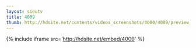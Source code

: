 ```yaml
---
layout: sieutv
title: 4009
thumb: http://hdsite.net/contents/videos_screenshots/4000/4009/preview_360p.mp4.jpg
---
```

{% include iframe src='http://hdsite.net/embed/4009' %}
 
